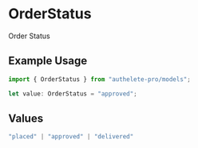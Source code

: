 # OrderStatus

Order Status

## Example Usage

```typescript
import { OrderStatus } from "authelete-pro/models";

let value: OrderStatus = "approved";
```

## Values

```typescript
"placed" | "approved" | "delivered"
```